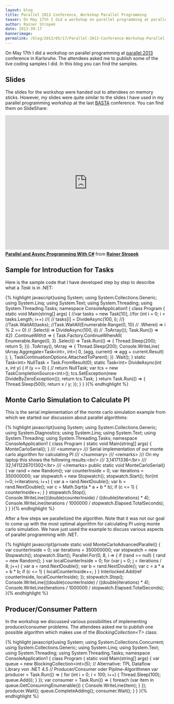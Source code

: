 ```yaml
---
layout: blog
title: Parallel 2013 Conference, Workshop Parallel Programming
teaser: On May 17th I did a workshop on parallel programming at parallel 2013 conference in Karlsruhe. The attendees asked me to publish some of the live coding samples I did. In this blog you can find the samples.
author: Rainer Stropek
date: 2013-39-17
bannerimage: 
permalink: /blog/2013/05/17/Parallel-2013-Conference-Workshop-Parallel-Programming
---
```


<p xmlns="http://www.w3.org/1999/xhtml">On May 17th I did a workshop on parallel programming at <a href="http://www.parallel2013.de" target="_blank">parallel 2013</a> conference in Karlsruhe. The attendees asked me to publish some of the live coding samples I did. In this blog you can find the samples.</p><h2 xmlns="http://www.w3.org/1999/xhtml">Slides</h2><p xmlns="http://www.w3.org/1999/xhtml">The slides for the workshop were handed out to attendees on memory sticks. However, my slides were quite similar to the slides I have used in my parallel programming workshop at the last <a href="http://www.basta.net" target="_blank">BASTA</a> conference. You can find them on SlideShare:</p><iframe src="http://de.slideshare.net/slideshow/embed_code/15297267?rel=0" width="512" height="421" frameborder="0" marginwidth="0" marginheight="0" scrolling="no" style="border:1px solid #CCC;border-width:1px 1px 0;margin-bottom:5px" allowfullscreen="allowfullscreen" webkitallowfullscreen="webkitallowfullscreen" mozallowfullscreen="mozallowfullscreen" xmlns="http://www.w3.org/1999/xhtml"></iframe><div style="margin-bottom:5px" data-mce-style="margin-bottom: 5px;" xmlns="http://www.w3.org/1999/xhtml">
  <strong>
    <a href="http://de.slideshare.net/rstropek/parallel-und-async-basta-at-2012-rainer-stropek" title="Parallel and Async Programming With C#" target="_blank">Parallel and Async Programming With C#</a>
  </strong> from <strong><a href="http://de.slideshare.net/rstropek" target="_blank">Rainer Stropek</a></strong></div><h2 xmlns="http://www.w3.org/1999/xhtml">Sample for Introduction for Tasks</h2><p xmlns="http://www.w3.org/1999/xhtml">Here is the sample code that I have developed step by step to describe what a <em>Task</em> is in .NET:</p>{% highlight javascript}using System;&#xA;using System.Collections.Generic;&#xA;using System.Linq;&#xA;using System.Text;&#xA;using System.Threading;&#xA;using System.Threading.Tasks;&#xA;&#xA;namespace ConsoleApplication1&#xA;{&#xA;    class Program&#xA;    {&#xA;        static void Main(string[] args)&#xA;        {&#xA;            //var tasks = new Task[10];&#xA;            //for (int i = 0; i &lt; tasks.Length; i++)&#xA;            //{&#xA;            //  tasks[i] = DivideAsync(100, i);&#xA;            //}&#xA;&#xA;            //Task.WaitAll(tasks);&#xA;&#xA;            //Task.WaitAll(Enumerable.Range(0, 10)&#xA;            //  .Where(i =&gt; i % 2 == 0)&#xA;            //  .Select(i =&gt; DivideAsync(100, i))&#xA;            //  .ToArray());&#xA;&#xA;            Task.Run(() =&gt; 42)&#xA;                .ContinueWith(t =&gt;&#xA;                    {&#xA;                        Task.Factory.ContinueWhenAll(&#xA;                            Enumerable.Range(0, 3)&#xA;                                .Select(i =&gt; Task.Run(() =&gt; { Thread.Sleep(200); return 5; }))&#xA;                                .ToArray(),&#xA;                                tArray =&gt;&#xA;                                {&#xA;                                    Thread.Sleep(200);&#xA;                                    Console.WriteLine(&#xA;                                        tArray.Aggregate&lt;Task&lt;int&gt;, int&gt;(&#xA;                                            0,&#xA;                                            (agg, current) =&gt; agg + current.Result)&#xA;                                        );&#xA;                                }, TaskContinuationOptions.AttachedToParent);&#xA;                    })&#xA;                .Wait();&#xA;        }&#xA;&#xA;        static Task&lt;int&gt; NullTask = Task.FromResult(0);&#xA;        static Task&lt;int&gt; DivideAsync(int x, int y)&#xA;        {&#xA;            if (y == 0)&#xA;            {&#xA;                // return NullTask;&#xA;                var tcs = new TaskCompletionSource&lt;int&gt;();&#xA;                tcs.SetException(new DivideByZeroException());&#xA;                return tcs.Task;&#xA;            }&#xA;&#xA;            return Task.Run(() =&gt;&#xA;                {&#xA;                    Thread.Sleep(500);&#xA;                    return x / y;&#xA;                });&#xA;        }&#xA;    }&#xA;}{% endhighlight %}<h2 xmlns="http://www.w3.org/1999/xhtml">Monte Carlo Simulation to Calculate PI</h2><p xmlns="http://www.w3.org/1999/xhtml">This is the serial implementation of the monte carlo simulation example from which we started our discussion about parallel algorithms:</p>{% highlight javascript}using System;&#xA;using System.Collections.Generic;&#xA;using System.Diagnostics;&#xA;using System.Linq;&#xA;using System.Text;&#xA;using System.Threading;&#xA;using System.Threading.Tasks;&#xA;&#xA;namespace ConsoleApplication1&#xA;{&#xA;    class Program&#xA;    {&#xA;        static void Main(string[] args)&#xA;        {&#xA;            MonteCarloSerial();&#xA;        }&#xA;&#xA;        /// &lt;summary&gt;&#xA;        /// Serial implementation of our monte carlo algorithm for calculating PI&#xA;        /// &lt;/summary&gt;&#xA;        /// &lt;remarks&gt;&#xA;        /// On my laptop this shows the following results:&lt;br/&gt;&#xA;        /// 3,14171336&lt;/br&gt;&#xA;        /// 32,1411226701302&lt;/br&gt;&#xA;        /// &lt;/remarks&gt;&#xA;        public static void MonteCarloSerial()&#xA;        {&#xA;            var rand = new Random();&#xA;            var counterInside = 0;&#xA;            var iterations = 350000000;&#xA;            var stopwatch = new Stopwatch();&#xA;            stopwatch.Start();&#xA;&#xA;            for(int i=0; i&lt;iterations; i++)&#xA;            {&#xA;                var a = rand.NextDouble();&#xA;                var b = rand.NextDouble();&#xA;                var c = Math.Sqrt(a * a + b * b);&#xA;                if (c &lt;= 1)&#xA;                {&#xA;                    counterInside++;&#xA;                }&#xA;            }&#xA;&#xA;            stopwatch.Stop();&#xA;            Console.WriteLine(((double)counterInside) / ((double)iterations) * 4);&#xA;            Console.WriteLine(iterations / 1000000 / stopwatch.Elapsed.TotalSeconds);&#xA;        }&#xA;    }&#xA;}{% endhighlight %}<p xmlns="http://www.w3.org/1999/xhtml">After a few steps we parallelized the algorithm. Note that it was not our goal to come up with the most optimal algorithm for calculating PI using monte carlo simulation. We have just used the example to discuss various aspects of parallel programming with .NET.</p>{% highlight javascript}private static void MonteCarloAdvancedParallel()&#xA;{&#xA;&#x9;var counterInside = 0;&#xA;&#x9;var iterations = 350000000;&#xA;&#x9;var stopwatch = new Stopwatch();&#xA;&#x9;stopwatch.Start();&#xA;&#xA;&#x9;Parallel.For(0, 8, i =&gt;&#xA;&#x9;{&#xA;&#x9;&#x9;if (rand == null)&#xA;&#x9;&#x9;{&#xA;&#x9;&#x9;&#x9;rand = new Random();&#xA;&#x9;&#x9;}&#xA;&#xA;&#x9;&#x9;var localCounterInside = 0;&#xA;&#x9;&#x9;for (var j = 0; j &lt; iterations / 8; j++)&#xA;&#x9;&#x9;{&#xA;&#x9;&#x9;&#x9;var a = rand.NextDouble();&#xA;&#x9;&#x9;&#x9;var b = rand.NextDouble();&#xA;&#x9;&#x9;&#x9;var c = a * a + b * b;&#xA;&#x9;&#x9;&#x9;if (c &lt;= 1)&#xA;&#x9;&#x9;&#x9;{&#xA;&#x9;&#x9;&#x9;&#x9;localCounterInside++;&#xA;&#x9;&#x9;&#x9;}&#xA;&#x9;&#x9;}&#xA;&#xA;&#x9;&#x9;Interlocked.Add(ref counterInside, localCounterInside);&#xA;&#x9;});&#xA;&#xA;&#x9;stopwatch.Stop();&#xA;&#x9;Console.WriteLine(((double)counterInside) / ((double)iterations) * 4);&#xA;&#x9;Console.WriteLine(iterations / 1000000 / stopwatch.Elapsed.TotalSeconds);&#xA;}{% endhighlight %}<h2 xmlns="http://www.w3.org/1999/xhtml">Producer/Consumer Pattern</h2><p xmlns="http://www.w3.org/1999/xhtml">In the workshop we discussed various possibilities of implementing producer/consumer problems. The attendees asked me to publish one possible algorithm which makes use of the <em>BlockingCollection&lt;T&gt;</em> class:</p>{% highlight javascript}using System;&#xA;using System.Collections.Concurrent;&#xA;using System.Collections.Generic;&#xA;using System.Linq;&#xA;using System.Text;&#xA;using System.Threading;&#xA;using System.Threading.Tasks;&#xA;&#xA;namespace ConsoleApplication1&#xA;{&#xA;&#x9;class Program&#xA;&#x9;{&#xA;&#x9;&#x9;static void Main(string[] args)&#xA;&#x9;&#x9;{&#xA;&#x9;&#x9;&#x9;var queue = new BlockingCollection&lt;int&gt;(5);&#xA;&#xA;&#x9;&#x9;&#x9;// Alternative: TPL Dataflow Library von .NET 4.5&#xA;&#xA;&#x9;&#x9;&#x9;// Producer/Consumer oder Pipline-Algorithmen&#xA;&#x9;&#x9;&#x9;var producer = Task.Run(() =&gt;&#xA;&#x9;&#x9;&#x9;&#x9;{&#xA;&#x9;&#x9;&#x9;&#x9;&#x9;for (int i = 0; i &lt; 100; i++)&#xA;&#x9;&#x9;&#x9;&#x9;&#x9;{&#xA;&#x9;&#x9;&#x9;&#x9;&#x9;&#x9;Thread.Sleep(100);&#xA;&#x9;&#x9;&#x9;&#x9;&#x9;&#x9;queue.Add(i);&#xA;&#x9;&#x9;&#x9;&#x9;&#x9;}&#xA;&#x9;&#x9;&#x9;&#x9;});&#xA;&#xA;&#x9;&#x9;&#x9;var consumer = Task.Run(() =&gt;&#xA;&#x9;&#x9;&#x9;&#x9;{&#xA;&#x9;&#x9;&#x9;&#x9;&#x9;foreach (var item in queue.GetConsumingEnumerable())&#xA;&#x9;&#x9;&#x9;&#x9;&#x9;{&#xA;&#x9;&#x9;&#x9;&#x9;&#x9;&#x9;Console.WriteLine(item);&#xA;&#x9;&#x9;&#x9;&#x9;&#x9;}&#xA;&#x9;&#x9;&#x9;&#x9;});&#xA;&#xA;&#x9;&#x9;&#x9;producer.Wait();&#xA;&#x9;&#x9;&#x9;queue.CompleteAdding();&#xA;&#x9;&#x9;&#x9;consumer.Wait();&#xA;&#x9;&#x9;}&#xA;&#x9;}&#xA;}{% endhighlight %}